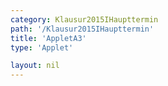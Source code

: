 ```yaml
---
category: Klausur2015IHaupttermin
path: '/Klausur2015IHaupttermin'
title: 'AppletA3'
type: 'Applet'

layout: nil
---
```

<link type="text/css" href="https://cdnjs.cloudflare.com/ajax/libs/jsxgraph/0.99.6/jsxgraph.css"><link rel="stylesheet" type="text/css" href="//cdnjs.cloudflare.com/ajax/libs/jsxgraph/0.99.7/jsxgraph.css" />
<div id="1e7c4657-9bfe-4760-98ec-967a084ad2c4" class="jxgbox" style="width:500px; height:500px">
<script type="text/javascript">
    (function() {
	var board = JXG.JSXGraph.initBoard('75c004c4-2777-4471-8d0c-e23d12dea3c5', {
                boundingbox: [-15, 15, 15, -15],
                axis: true
                
            });

var f = x=> JXG.Math.log(x+2,2)+1;
board.create('functiongraph', [f], {strokeColor: 'black', strokeWidth:3, name:'f1'});
board.create('text', [10,6,'f1(x)']);

var phi = board.create('slider', [[1,8], [7,8], [0, 1 ,2]]);
var g = x=> JXG.Math.log(-x+phi.Value(),2)+3;
board.create('functiongraph', [g], {strokeColor: 'red', strokeWidth:3});
board.create('text', [-2,7,'f2(x)']);


})()
  </script>
  </div>
